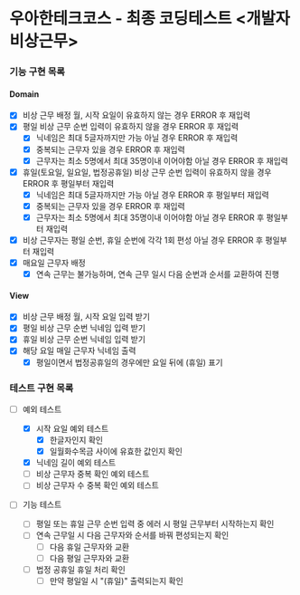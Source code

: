 # 우아한테크코스 - 최종 코딩테스트 <개발자 비상근무>

### 기능 구현 목록

#### Domain

- [x] 비상 근무 배정 월, 시작 요일이 유효하지 않는 경우 ERROR 후 재입력
- [x] 평일 비상 근무 순번 입력이 유효하지 않을 경우 ERROR 후 재입력
  - [x] 닉네임은 최대 5글자까지만 가능 아닐 경우 ERROR 후 재입력
  - [x] 중복되는 근무자 있을 경우 ERROR 후 재입력
  - [x] 근무자는 최소 5명에서 최대 35명이내 이어야함 아닐 경우 ERROR 후 재입력
- [x] 휴일(토요일, 일요일, 법정공휴일) 비상 근무 순번 입력이 유효하지 않을 경우 ERROR 후 평일부터 재입력
  - [x] 닉네임은 최대 5글자까지만 가능 아닐 경우 ERROR 후 평일부터 재입력
  - [x] 중복되는 근무자 있을 경우 ERROR 후 재입력
  - [x] 근무자는 최소 5명에서 최대 35명이내 이어야함 아닐 경우 ERROR 후 평일부터 재입력
- [x] 비상 근무자는 평일 순번, 휴일 순번에 각각 1회 편성 아닐 경우 ERROR 후 평일부터 재입력
- [x] 매요일 근무자 배정
  - [x] 연속 근무는 불가능하며, 연속 근무 일시 다음 순번과 순서를 교환하여 진행

#### View

- [x] 비상 근무 배정 월, 시작 요일 입력 받기
- [x] 평일 비상 근무 순번 닉네임 입력 받기
- [x] 휴일 비상 근무 순번 닉네임 입력 받기
- [x] 해당 요일 매일 근무자 닉네임 출력
  - [x] 평일이면서 법정공휴일의 경우에만 요일 뒤에 (휴일) 표기

### 테스트 구현 목록

- [ ] 예외 테스트

  - [x] 시작 요일 예외 테스트
    - [x] 한글자인지 확인
    - [x] 일월화수목금 사이에 유효한 값인지 확인
  - [x] 닉네임 길이 예외 테스트
  - [ ] 비상 근무자 중복 확인 예외 테스트
  - [ ] 비상 근무자 수 중복 확인 예외 테스트

- [ ] 기능 테스트
  - [ ] 평일 또는 휴일 근무 순번 입력 중 에러 시 평일 근무부터 시작하는지 확인
  - [ ] 연속 근무일 시 다음 근무자와 순서를 바꿔 편성되는지 확인
    - [ ] 다음 휴일 근무자와 교환
    - [ ] 다음 평일 근무자와 교환
  - [ ] 법정 공휴일 휴일 처리 확인
    - [ ] 만약 평일일 시 "(휴일)" 출력되는지 확인
